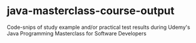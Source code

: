 # java-masterclass-course-output
Code-snips of study example and/or practical test results during Udemy's Java Programming Masterclass for Software Developers
